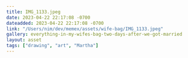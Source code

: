 ```yaml
---
title: IMG_1133.jpeg
date: 2023-04-22 22:17:08 -0700
dateadded: 2023-04-22 22:17:08 -0700
link: "/Users/nim/dev/memex/assets/wife-bag/IMG_1133.jpeg"
gallery: everything-in-my-wifes-bag-two-days-after-we-got-married
layout: asset
tags: ["drawing", "art", "Martha"]
--- 
```

